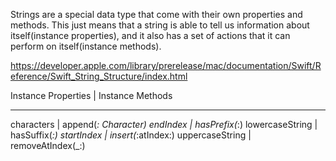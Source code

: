 Strings are a special data type that come with their own properties and methods. This just means that a string is able to tell us information about itself(instance properties), and it also has a set of actions that it can perform on itself(instance methods). 

https://developer.apple.com/library/prerelease/mac/documentation/Swift/Reference/Swift_String_Structure/index.html

Instance Properties |     Instance Methods
------------------      ----------------------------
characters          |     append(_: Character)
endIndex            |     hasPrefix(_:)
lowercaseString     |     hasSuffix(_:)
startIndex          |     insert(_:atIndex:)
uppercaseString     |     removeAtIndex(_:)








